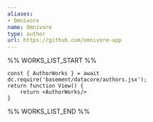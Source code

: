 ```yaml
---
aliases:
- Omnivore
name: Omnivore
type: author
url: https://github.com/omnivore-app
---
```



%% WORKS_LIST_START %%

```datacorejsx
const { AuthorWorks } = await dc.require('basement/datacore/authors.jsx');
return function View() {
    return <AuthorWorks/>
}
```
%% WORKS_LIST_END %%